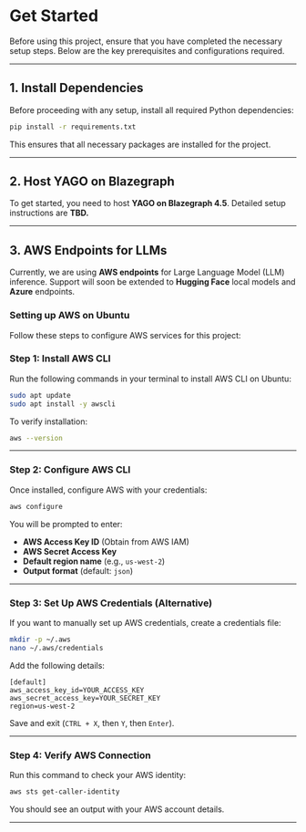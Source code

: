 # Get Started

Before using this project, ensure that you have completed the necessary setup steps. Below are the key prerequisites and configurations required.

---

## 1. Install Dependencies

Before proceeding with any setup, install all required Python dependencies:

```bash
pip install -r requirements.txt
```

This ensures that all necessary packages are installed for the project.

---

## 2. Host YAGO on Blazegraph

To get started, you need to host **YAGO on Blazegraph 4.5**. Detailed setup instructions are **TBD.**

---

## 3. AWS Endpoints for LLMs

Currently, we are using **AWS endpoints** for Large Language Model (LLM) inference. Support will soon be extended to **Hugging Face** local models and **Azure** endpoints.

### Setting up AWS on Ubuntu

Follow these steps to configure AWS services for this project:

### **Step 1: Install AWS CLI**
Run the following commands in your terminal to install AWS CLI on Ubuntu:

```bash
sudo apt update
sudo apt install -y awscli
```

To verify installation:
```bash
aws --version
```

---

### **Step 2: Configure AWS CLI**
Once installed, configure AWS with your credentials:

```bash
aws configure
```
You will be prompted to enter:
- **AWS Access Key ID** (Obtain from AWS IAM)
- **AWS Secret Access Key**
- **Default region name** (e.g., `us-west-2`)
- **Output format** (default: `json`)

---

### **Step 3: Set Up AWS Credentials (Alternative)**
If you want to manually set up AWS credentials, create a credentials file:

```bash
mkdir -p ~/.aws
nano ~/.aws/credentials
```
Add the following details:

```
[default]
aws_access_key_id=YOUR_ACCESS_KEY
aws_secret_access_key=YOUR_SECRET_KEY
region=us-west-2
```
Save and exit (`CTRL + X`, then `Y`, then `Enter`).

---

### **Step 4: Verify AWS Connection**
Run this command to check your AWS identity:

```bash
aws sts get-caller-identity
```

You should see an output with your AWS account details.

---
